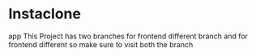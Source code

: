 # Instaclone
app
This Project has two branches for frontend different branch and for frontend different so make sure to visit both the branch
